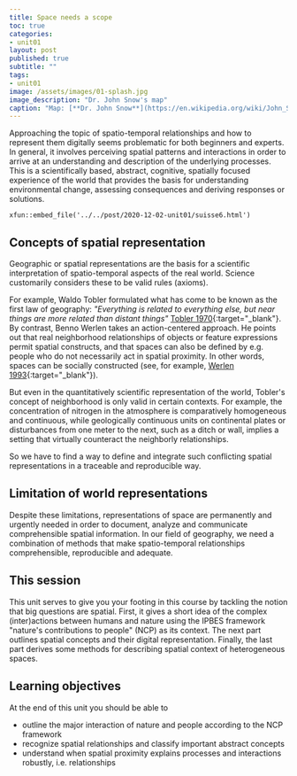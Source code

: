 ```yaml
---
title: Space needs a scope
toc: true
categories:
- unit01
layout: post
published: true
subtitle: ""
tags:
- unit01
image: /assets/images/01-splash.jpg
image_description: "Dr. John Snow's map"
caption: "Map: [**Dr. John Snow**](https://en.wikipedia.org/wiki/John_Snow) [Wellcome Library via wikimedia](https://w.wiki/QtV)"
---
```


Approaching the topic of spatio-temporal relationships and how to represent them digitally seems problematic for both beginners and experts. In general, it involves perceiving spatial patterns and interactions in order to arrive at an understanding and description of the underlying processes. This is a scientifically based, abstract, cognitive, spatially focused experience of the world that provides the basis for understanding environmental change, assessing consequences and deriving responses or solutions.
<!--more-->

```{r echo=FALSE}
xfun::embed_file('../../post/2020-12-02-unit01/suisse6.html')
```

## Concepts of spatial representation
Geographic or spatial representations are the basis for a scientific interpretation of spatio-temporal aspects of the real world. Science customarily considers these to be valid rules (axioms). 

For example, Waldo Tobler formulated what has come to be known as the first law of geography: *"Everything is related to everything else, but near things are more related than distant things"* [Tobler 1970](https://www.jstor.org/stable/143141){:target="_blank"}. By contrast, Benno Werlen takes an action-centered approach. He points out that real neighborhood relationships of objects or feature expressions permit spatial constructs, and that spaces can also be defined by e.g. people who do not necessarily act in spatial proximity. In other words, spaces can be socially constructed (see, for example, [Werlen 1993](https://www.erdkunde.uni-bonn.de/archive/1993/gibt-es-eine-geographie-ohne-raum-zum-verhaeltnis-von-traditioneller-geographie-und-zeitgenoessischen-gesellschaften/at_download/attachment){:target="_blank"}).

But even in the quantitatively scientific representation of the world, Tobler's concept of neighborhood is only valid in certain contexts. For example, the concentration of nitrogen in the atmosphere is comparatively homogeneous and continuous, while geologically continuous units on continental plates or disturbances from one meter to the next, such as a ditch or wall, implies a setting that virtually counteract the neighborly relationships.

So we have to find a way to define and integrate such conflicting spatial representations in a traceable and reproducible way.


## Limitation of world representations
Despite these limitations, representations of space are permanently and urgently needed in order to document, analyze and communicate comprehensible spatial information. In our field of geography, we need a combination of methods that make spatio-temporal relationships comprehensible, reproducible and adequate.


## This session
This unit serves to give you your footing in this course by tackling the notion that big questions are spatial. First, it gives a short idea of the complex (inter)actions between humans and nature using the IPBES framework "nature's contributions to people" (NCP) as its context. 
The next part outlines spatial concepts and their digital representation. Finally, the last part derives some methods for describing spatial context of heterogeneous spaces. 

  
## Learning objectives
At the end of this unit you should be able to

* outline the major interaction of nature and people according to the NCP framework
* recognize spatial relationships and classify important abstract concepts
* understand when spatial proximity explains processes and interactions robustly, i.e. relationships
